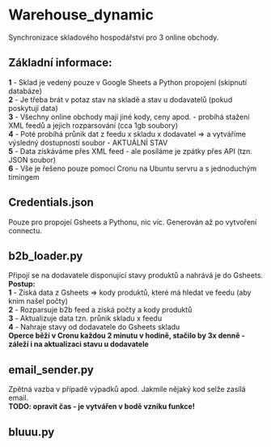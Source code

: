 # Warehouse_dynamic
<p>Synchronizace skladového hospodářství pro 3 online obchody.
  
## Základní informace:
<strong>1</strong> - Sklad je vedený pouze v Google Sheets a Python propojení (skipnutí databáze) <br>
<strong>2</strong> - Je třeba brát v potaz stav na skladě a stav u dodavatelů (pokud poskytují data)<br>
<strong>3</strong> - Všechny online obchody mají jiné kody, ceny apod. - probíhá stažení XML feedů a jejich rozparsování (cca 1gb soubory)<br>
<strong>4</strong> - Poté probíhá průnik dat z feedu x skladu x dodavatel => a vytváříme výsledný dostupností soubor - AKTUÁLNÍ STAV<br>
<strong>5</strong> - Data získáváme přes XML feed - ale posíláme je zpátky přes API (tzn. JSON soubor)<br>
<strong>6</strong> - Vše je řešeno pouze pomocí Cronu na Ubuntu servru a s jednoduchým timingem <br>

## Credentials.json
<p>Pouze pro propojeí Gsheets a Pythonu, nic víc. Generován až po vytvoření connectu.</br>

## b2b_loader.py
<p> Připojí se na dodavatele disponující stavy produktů a nahrává je do Gsheets. <br>
<strong>Postup:</strong><br>
<strong>1</strong> - Získá data z Gsheets => kody produktů, které má hledat ve feedu (aby knim našel počty)<br>
<strong>2</strong> - Rozparsuje b2b feed a získá počty a kody produktů<br>
<strong>3</strong> - Aktualizuje data tzn. průnik skladu x feedu<br>
<strong>4</strong> - Nahraje stavy od dodavatele do Gsheets skladu<br>
<strong>Operce běží v Cronu každou 2 minutu v hodině, stačilo by 3x denně - záleží i na aktualizaci stavu u dodavatele</strong>
  
## email_sender.py
<p>Zpětná vazba v případě výpadků apod. Jakmile nějaký kod selže zasílá email.<br>
  <strong>TODO: opravit čas - je vytvářen v bodě vzniku funkce!</strong>
  
## bluuu.py

